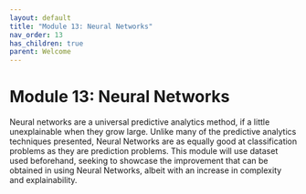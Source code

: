 ```yaml
---
layout: default
title: "Module 13: Neural Networks"
nav_order: 13
has_children: true
parent: Welcome
---
```


# Module 13: Neural Networks

Neural networks are a universal predictive analytics method, if a little unexplainable when they grow large.  Unlike many of the predictive analytics techniques presented, Neural Networks are as equally good at classification problems as they are prediction problems.  This module will use dataset used beforehand, seeking to showcase the improvement that can be obtained in using Neural Networks, albeit with an increase in complexity and explainability.